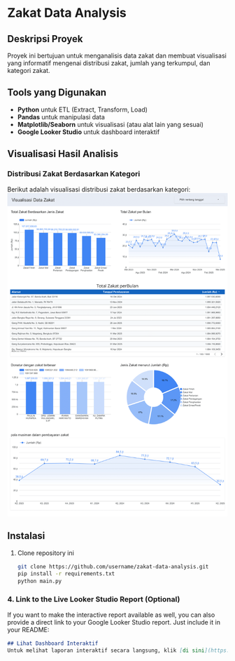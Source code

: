# Zakat Data Analysis

## Deskripsi Proyek

Proyek ini bertujuan untuk menganalisis data zakat dan membuat visualisasi yang informatif mengenai distribusi zakat, jumlah yang terkumpul, dan kategori zakat.

## Tools yang Digunakan

- **Python** untuk ETL (Extract, Transform, Load)
- **Pandas** untuk manipulasi data
- **Matplotlib/Seaborn** untuk visualisasi (atau alat lain yang sesuai)
- **Google Looker Studio** untuk dashboard interaktif

## Visualisasi Hasil Analisis

### Distribusi Zakat Berdasarkan Kategori

Berikut adalah visualisasi distribusi zakat berdasarkan kategori:
![Distribusi Zakat](visualisasi/zakat_data_analis-1.png)

## Instalasi

1. Clone repository ini

   ```bash
   git clone https://github.com/username/zakat-data-analysis.git
   pip install -r requirements.txt
   python main.py


### 4. **Link to the Live Looker Studio Report (Optional)**

If you want to make the interactive report available as well, you can also provide a direct link to your Google Looker Studio report. Just include it in your README:

```markdown
## Lihat Dashboard Interaktif
Untuk melihat laporan interaktif secara langsung, klik [di sini](https://lookerstudio.google.com/reporting/15460e29-fcee-40dc-9e86-9b305b70189a).


